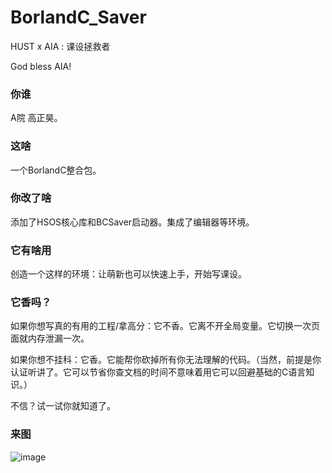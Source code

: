 # BorlandC_Saver
HUST x AIA : 课设拯救者

God bless AIA!

### 你谁
A院 高正昊。

### 这啥 
一个BorlandC整合包。

### 你改了啥
添加了HSOS核心库和BCSaver启动器。集成了编辑器等环境。

### 它有啥用
创造一个这样的环境：让萌新也可以快速上手，开始写课设。

### 它香吗？
如果你想写真的有用的工程/拿高分：它不香。它离不开全局变量。它切换一次页面就内存泄漏一次。

如果你想不挂科：它香。它能帮你砍掉所有你无法理解的代码。（当然，前提是你认证听讲了。它可以节省你查文档的时间不意味着用它可以回避基础的C语言知识。）

不信？试一试你就知道了。

### 来图
![image](https://user-images.githubusercontent.com/110610449/214054434-b0c403d2-e4a8-4058-b584-3ffb0770383b.png)

